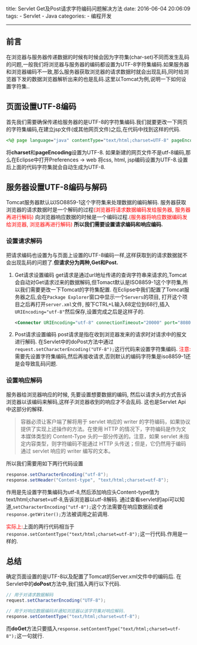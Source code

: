 title: Servlet Get及Post请求字符编码问题解决方法
date: 2016-06-04 20:06:09
tags:
	- Servlet
	- Java
categories:
	- 编程开发

---

## **前言**
在浏览器与服务器传递数据的时候有时候会因为字符集(char-set)不同而发生乱码的问题,一般我们将浏览器与服务器的编码都设置为UTF-8字符集编码.如果服务器和浏览器编码不一致,那么服务器获取浏览器的请求数据时就会出现乱码,同时给浏览器下发的数据浏览器解析出来的也是乱码.这里以Tomcat为例,说明一下如何设置字符集..
<!-- more -->

## **页面设置UTF-8编码**
首先我们需要确保传递给服务器的是UTF-8的字符集编码.我们就要更改一下网页的字符集编码,在建立jsp文件(或其他网页文件)之后,在代码中找到这样的代码.
```jsp
<%@ page language="java" contentType="text/html;charset=UTF-8" pageEncoding="UTF-8" %>
```

将**charset**和**pageEncoding**设置为UTF-8.
如果新建的网页文件不是utf-8编码,那么在Eclipse中打开Preferences -> web 将css, html, jsp编码设置为UTF-8.设置后上面的代码字符集就会自动生成为UTF-8.

## **服务器设置UTF-8编码与解码**
Tomcat服务器默认以ISO8859-1这个字符集来处理数据的编码解码.
服务器获取浏览器的请求数据时是一个解码的过程<font color="Red">(浏览器将请求数据编码发给服务器, 服务器再进行解码)</font>
向浏览器响应数据的时候是一个编码过程.<font color="Red">(服务器将响应数据编码发给浏览器, 浏览器再进行解码)</font>
**所以我们需要设置请求编码和响应编码.**

### **设置请求解码**
把请求编码也设置为与页面上设置的UTF-8编码一样,这样获取到的请求数据就不会出现乱码的问题了.**但请求分为两种,Get和Post.**

1. Get请求设置编码
get请求是通过url地址传递的查询字符串来请求的,Tomcat会自动对Get请求过来的数据解码,但Tomact默认是ISO8859-1这个字符集,所以我们需要更改一下Tomcat的字符集配置. 在Eclipse中我们配置了Tomcat服务器之后,会在`Package Explorer`窗口中显示一个`Servers`的项目, 打开这个项目之后再打开`server.xml`文件, 按下CTRL+L输入68定位到68行,插入`URIEncoding="utf-8"`然后保存,设置完成之后是这样子的.
    ```xml
    <Connector URIEncoding="utf-8" connectionTimeout="20000" port="8080" protocol="HTTP/1.1" redirectPort="8443"/>
    ```

2. Post请求设置编码
post请求是指在收到浏览器发来的请求时对请求中的报文进行解码.
在Servlet中的doPost方法中通过`request.setCharacterEncoding("UTF-8");`这行代码来设置字符集编码.
<font color="red">注意:</font>需要先设置字符集编码,然后再接收请求,否则默认的编码字符集是iso8859-1还是会导致乱码问题.

### **设置响应解码**
服务器给浏览器响应的时候, 先要设置想要数据的编码, 然后以请求头的方式告诉浏览器以该编码来解码,这样子浏览器收到的响应才不会乱码.
这也是Servlet Api中这部分的解释.

> 容器必须让客户端了解将用于 servlet 响应的 writer 的字符编码，如果协议提供了实现上述操作的方法。在使用 HTTP 的情况下，字符编码是作为文本媒体类型的 Content-Type 头的一部分传送的。注意，如果 servlet 未指定内容类型，则字符编码不能通过 HTTP 头传送；但是，它仍然用于编码通过 servlet 响应的 writer 编写的文本。

所以我们需要用如下两行代码设置
```java
response.setCharacterEncoding("utf-8");
response.setHeader("Content-type", "text/html;charset=utf-8");
```
作用是先设置字符集编码为utf-8,然后添加响应头Content-type值为text/html;charset=utf-8,告诉浏览器以utf-8解码.
通过查看servlet的api可以知道,`setCharacterEncoding("utf-8");`这个方法需要在响应数据前或者`response.getWriter();`方法被调用之前调用.

<font color="red">实际上:</font>上面的两行代码相当于`response.setContentType("text/html;charset=utf-8");`这一行代码.作用是一样的.

## **总结**
确定页面设置的是UTF-8以及配置了Tomcat的Server.xml文件中的编码后.
在Servlet中的**doPost**方法中,我们插入两行以下代码.
```java
// 用于对请求数据解码
request.setCharacterEncoding("UTF-8");

// 用于对响应数据编码并通知浏览器以该字符集对响应解码.
response.setContentType("text/html;charset=utf-8");
```
而**doGet**方法只要插入`response.setContentType("text/html;charset=utf-8");`这一句就行.